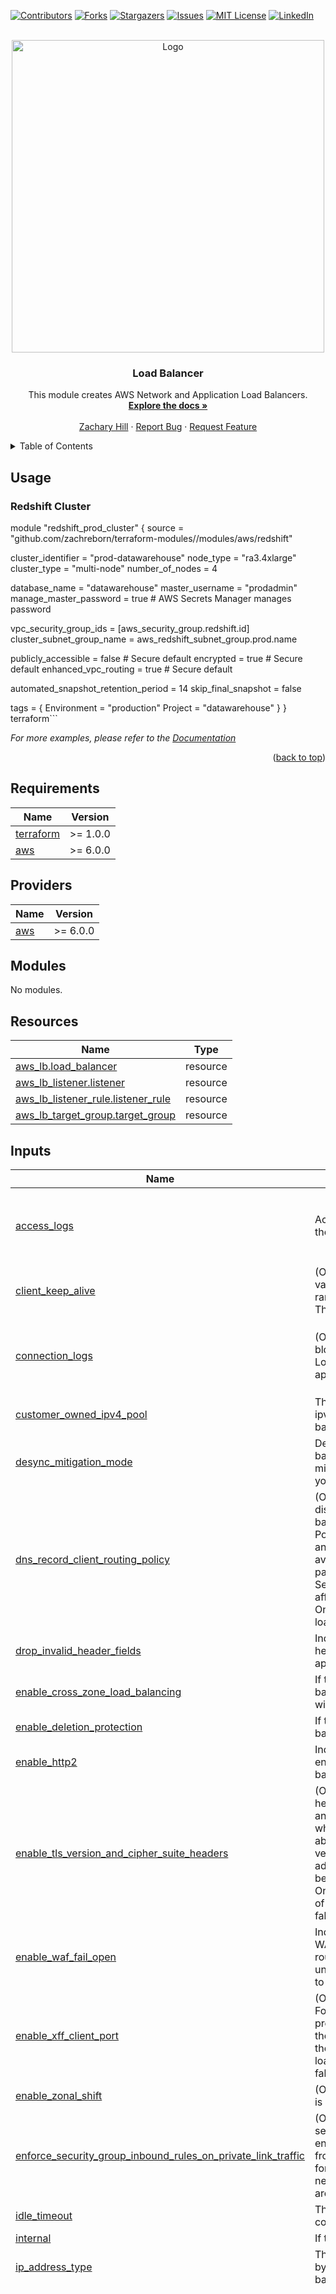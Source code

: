 <!-- Blank module readme template: Do a search and replace with your text editor for the following: `module_name`, `module_description` -->
<!-- Improved compatibility of back to top link: See: https://github.com/othneildrew/Best-README-Template/pull/73 -->

<a name="readme-top"></a>

<!-- PROJECT SHIELDS -->
<!--
*** I'm using markdown "reference style" links for readability.
*** Reference links are enclosed in brackets [ ] instead of parentheses ( ).
*** See the bottom of this document for the declaration of the reference variables
*** for contributors-url, forks-url, etc. This is an optional, concise syntax you may use.
*** https://www.markdownguide.org/basic-syntax/#reference-style-links
-->

[![Contributors][contributors-shield]][contributors-url]
[![Forks][forks-shield]][forks-url]
[![Stargazers][stars-shield]][stars-url]
[![Issues][issues-shield]][issues-url]
[![MIT License][license-shield]][license-url]
[![LinkedIn][linkedin-shield]][linkedin-url]

<!-- PROJECT LOGO -->
<br />
<div align="center">
  <a href="https://github.com/zachreborn/terraform-modules">
    <img src="/images/terraform_modules_logo.webp" alt="Logo" width="500" height="500">
  </a>

<h3 align="center">Load Balancer</h3>
  <p align="center">
    This module creates AWS Network and Application Load Balancers.
    <br />
    <a href="https://github.com/zachreborn/terraform-modules"><strong>Explore the docs »</strong></a>
    <br />
    <br />
    <a href="https://zacharyhill.co">Zachary Hill</a>
    ·
    <a href="https://github.com/zachreborn/terraform-modules/issues">Report Bug</a>
    ·
    <a href="https://github.com/zachreborn/terraform-modules/issues">Request Feature</a>
  </p>
</div>

<!-- TABLE OF CONTENTS -->
<details>
  <summary>Table of Contents</summary>
  <ol>
    <li><a href="#usage">Usage</a></li>
    <li><a href="#requirements">Requirements</a></li>
    <li><a href="#providers">Providers</a></li>
    <li><a href="#modules">Modules</a></li>
    <li><a href="#Resources">Resources</a></li>
    <li><a href="#inputs">Inputs</a></li>
    <li><a href="#outputs">Outputs</a></li>
    <li><a href="#license">License</a></li>
    <li><a href="#contact">Contact</a></li>
    <li><a href="#acknowledgments">Acknowledgments</a></li>
  </ol>
</details>

<!-- USAGE EXAMPLES -->

## Usage

### Redshift Cluster

module "redshift_prod_cluster" {
source = "github.com/zachreborn/terraform-modules//modules/aws/redshift"

cluster_identifier = "prod-datawarehouse"
node_type = "ra3.4xlarge"
cluster_type = "multi-node"
number_of_nodes = 4

database_name = "datawarehouse"
master_username = "prodadmin"
manage_master_password = true # AWS Secrets Manager manages password

vpc_security_group_ids = [aws_security_group.redshift.id]
cluster_subnet_group_name = aws_redshift_subnet_group.prod.name

publicly_accessible = false # Secure default
encrypted = true # Secure default
enhanced_vpc_routing = true # Secure default

automated_snapshot_retention_period = 14
skip_final_snapshot = false

tags = {
Environment = "production"
Project = "datawarehouse"
}
}
terraform```

_For more examples, please refer to the [Documentation](https://github.com/zachreborn/terraform-modules)_

<p align="right">(<a href="#readme-top">back to top</a>)</p>

<!-- terraform-docs output will be input automatically below-->
<!-- terraform-docs markdown table --output-file README.md --output-mode inject .-->
<!-- BEGIN_TF_DOCS -->

## Requirements

| Name                                                                     | Version  |
| ------------------------------------------------------------------------ | -------- |
| <a name="requirement_terraform"></a> [terraform](#requirement_terraform) | >= 1.0.0 |
| <a name="requirement_aws"></a> [aws](#requirement_aws)                   | >= 6.0.0 |

## Providers

| Name                                             | Version  |
| ------------------------------------------------ | -------- |
| <a name="provider_aws"></a> [aws](#provider_aws) | >= 6.0.0 |

## Modules

No modules.

## Resources

| Name                                                                                                                               | Type     |
| ---------------------------------------------------------------------------------------------------------------------------------- | -------- |
| [aws_lb.load_balancer](https://registry.terraform.io/providers/hashicorp/aws/latest/docs/resources/lb)                             | resource |
| [aws_lb_listener.listener](https://registry.terraform.io/providers/hashicorp/aws/latest/docs/resources/lb_listener)                | resource |
| [aws_lb_listener_rule.listener_rule](https://registry.terraform.io/providers/hashicorp/aws/latest/docs/resources/lb_listener_rule) | resource |
| [aws_lb_target_group.target_group](https://registry.terraform.io/providers/hashicorp/aws/latest/docs/resources/lb_target_group)    | resource |

## Inputs

| Name                                                                                                                                                                                                                  | Description                                                                                                                                                                                                                                                                                                      | Type                                                                                                                                                                                                                                                                                                                                                                                                                                                                                                                                                                                                                                                                                                                                                                                                                                                                                                                                                                                                                                                                                                                                                                                                                        | Default                   | Required |
| --------------------------------------------------------------------------------------------------------------------------------------------------------------------------------------------------------------------- | ---------------------------------------------------------------------------------------------------------------------------------------------------------------------------------------------------------------------------------------------------------------------------------------------------------------- | --------------------------------------------------------------------------------------------------------------------------------------------------------------------------------------------------------------------------------------------------------------------------------------------------------------------------------------------------------------------------------------------------------------------------------------------------------------------------------------------------------------------------------------------------------------------------------------------------------------------------------------------------------------------------------------------------------------------------------------------------------------------------------------------------------------------------------------------------------------------------------------------------------------------------------------------------------------------------------------------------------------------------------------------------------------------------------------------------------------------------------------------------------------------------------------------------------------------------- | ------------------------- | :------: |
| <a name="input_access_logs"></a> [access_logs](#input_access_logs)                                                                                                                                                    | Access logs configuration for the LB                                                                                                                                                                                                                                                                             | <pre>map(object({<br/> bucket = string<br/> prefix = string<br/> enabled = bool<br/> }))</pre>                                                                                                                                                                                                                                                                                                                                                                                                                                                                                                                                                                                                                                                                                                                                                                                                                                                                                                                                                                                                                                                                                                                              | `null`                    |    no    |
| <a name="input_client_keep_alive"></a> [client_keep_alive](#input_client_keep_alive)                                                                                                                                  | (Optional) Client keep alive value in seconds. The valid range is 60-604800 seconds. The default is 3600 seconds.                                                                                                                                                                                                | `number`                                                                                                                                                                                                                                                                                                                                                                                                                                                                                                                                                                                                                                                                                                                                                                                                                                                                                                                                                                                                                                                                                                                                                                                                                    | `3600`                    |    no    |
| <a name="input_connection_logs"></a> [connection_logs](#input_connection_logs)                                                                                                                                        | (Optional) Connection Logs block. See below. Only valid for Load Balancers of type application.                                                                                                                                                                                                                  | <pre>map(object({<br/> bucket = string<br/> prefix = string<br/> enabled = bool<br/> }))</pre>                                                                                                                                                                                                                                                                                                                                                                                                                                                                                                                                                                                                                                                                                                                                                                                                                                                                                                                                                                                                                                                                                                                              | `null`                    |    no    |
| <a name="input_customer_owned_ipv4_pool"></a> [customer_owned_ipv4_pool](#input_customer_owned_ipv4_pool)                                                                                                             | The ID of the customer owned ipv4 pool to use for this load balancer                                                                                                                                                                                                                                             | `string`                                                                                                                                                                                                                                                                                                                                                                                                                                                                                                                                                                                                                                                                                                                                                                                                                                                                                                                                                                                                                                                                                                                                                                                                                    | `null`                    |    no    |
| <a name="input_desync_mitigation_mode"></a> [desync_mitigation_mode](#input_desync_mitigation_mode)                                                                                                                   | Determines how the load balancer handles requests that might pose a security risk to your application                                                                                                                                                                                                            | `string`                                                                                                                                                                                                                                                                                                                                                                                                                                                                                                                                                                                                                                                                                                                                                                                                                                                                                                                                                                                                                                                                                                                                                                                                                    | `"defensive"`             |    no    |
| <a name="input_dns_record_client_routing_policy"></a> [dns_record_client_routing_policy](#input_dns_record_client_routing_policy)                                                                                     | (Optional) How traffic is distributed among the load balancer Availability Zones. Possible values are any_availability_zone (default), availability_zone_affinity, or partial_availability_zone_affinity. See Availability Zone DNS affinity for additional details. Only valid for network type load balancers. | `string`                                                                                                                                                                                                                                                                                                                                                                                                                                                                                                                                                                                                                                                                                                                                                                                                                                                                                                                                                                                                                                                                                                                                                                                                                    | `"any_availability_zone"` |    no    |
| <a name="input_drop_invalid_header_fields"></a> [drop_invalid_header_fields](#input_drop_invalid_header_fields)                                                                                                       | Indicates whether invalid header fields are dropped in application load balancers                                                                                                                                                                                                                                | `bool`                                                                                                                                                                                                                                                                                                                                                                                                                                                                                                                                                                                                                                                                                                                                                                                                                                                                                                                                                                                                                                                                                                                                                                                                                      | `false`                   |    no    |
| <a name="input_enable_cross_zone_load_balancing"></a> [enable_cross_zone_load_balancing](#input_enable_cross_zone_load_balancing)                                                                                     | If true, cross-zone load balancing of the load balancer will be enabled                                                                                                                                                                                                                                          | `bool`                                                                                                                                                                                                                                                                                                                                                                                                                                                                                                                                                                                                                                                                                                                                                                                                                                                                                                                                                                                                                                                                                                                                                                                                                      | `false`                   |    no    |
| <a name="input_enable_deletion_protection"></a> [enable_deletion_protection](#input_enable_deletion_protection)                                                                                                       | If true, deletion of the load balancer will be disabled                                                                                                                                                                                                                                                          | `bool`                                                                                                                                                                                                                                                                                                                                                                                                                                                                                                                                                                                                                                                                                                                                                                                                                                                                                                                                                                                                                                                                                                                                                                                                                      | `false`                   |    no    |
| <a name="input_enable_http2"></a> [enable_http2](#input_enable_http2)                                                                                                                                                 | Indicates whether HTTP/2 is enabled in application load balancers                                                                                                                                                                                                                                                | `bool`                                                                                                                                                                                                                                                                                                                                                                                                                                                                                                                                                                                                                                                                                                                                                                                                                                                                                                                                                                                                                                                                                                                                                                                                                      | `true`                    |    no    |
| <a name="input_enable_tls_version_and_cipher_suite_headers"></a> [enable_tls_version_and_cipher_suite_headers](#input_enable_tls_version_and_cipher_suite_headers)                                                    | (Optional) Whether the two headers (x-amzn-tls-version and x-amzn-tls-cipher-suite), which contain information about the negotiated TLS version and cipher suite, are added to the client request before sending it to the target. Only valid for Load Balancers of type application. Defaults to false          | `bool`                                                                                                                                                                                                                                                                                                                                                                                                                                                                                                                                                                                                                                                                                                                                                                                                                                                                                                                                                                                                                                                                                                                                                                                                                      | `false`                   |    no    |
| <a name="input_enable_waf_fail_open"></a> [enable_waf_fail_open](#input_enable_waf_fail_open)                                                                                                                         | Indicates whether to allow a WAF-enabled load balancer to route requests to targets if it is unable to forward the request to AWS WAF                                                                                                                                                                            | `bool`                                                                                                                                                                                                                                                                                                                                                                                                                                                                                                                                                                                                                                                                                                                                                                                                                                                                                                                                                                                                                                                                                                                                                                                                                      | `false`                   |    no    |
| <a name="input_enable_xff_client_port"></a> [enable_xff_client_port](#input_enable_xff_client_port)                                                                                                                   | (Optional) Whether the X-Forwarded-For header should preserve the source port that the client used to connect to the load balancer in application load balancers. Defaults to false.                                                                                                                             | `bool`                                                                                                                                                                                                                                                                                                                                                                                                                                                                                                                                                                                                                                                                                                                                                                                                                                                                                                                                                                                                                                                                                                                                                                                                                      | `false`                   |    no    |
| <a name="input_enable_zonal_shift"></a> [enable_zonal_shift](#input_enable_zonal_shift)                                                                                                                               | (Optional) Whether zonal shift is enabled. Defaults to false.                                                                                                                                                                                                                                                    | `bool`                                                                                                                                                                                                                                                                                                                                                                                                                                                                                                                                                                                                                                                                                                                                                                                                                                                                                                                                                                                                                                                                                                                                                                                                                      | `false`                   |    no    |
| <a name="input_enforce_security_group_inbound_rules_on_private_link_traffic"></a> [enforce_security_group_inbound_rules_on_private_link_traffic](#input_enforce_security_group_inbound_rules_on_private_link_traffic) | (Optional) Whether inbound security group rules are enforced for traffic originating from a PrivateLink. Only valid for Load Balancers of type network. The possible values are on and off.                                                                                                                      | `string`                                                                                                                                                                                                                                                                                                                                                                                                                                                                                                                                                                                                                                                                                                                                                                                                                                                                                                                                                                                                                                                                                                                                                                                                                    | `null`                    |    no    |
| <a name="input_idle_timeout"></a> [idle_timeout](#input_idle_timeout)                                                                                                                                                 | The time in seconds that the connection is allowed to be idle                                                                                                                                                                                                                                                    | `number`                                                                                                                                                                                                                                                                                                                                                                                                                                                                                                                                                                                                                                                                                                                                                                                                                                                                                                                                                                                                                                                                                                                                                                                                                    | `60`                      |    no    |
| <a name="input_internal"></a> [internal](#input_internal)                                                                                                                                                             | If true, the LB will be internal                                                                                                                                                                                                                                                                                 | `bool`                                                                                                                                                                                                                                                                                                                                                                                                                                                                                                                                                                                                                                                                                                                                                                                                                                                                                                                                                                                                                                                                                                                                                                                                                      | `false`                   |    no    |
| <a name="input_ip_address_type"></a> [ip_address_type](#input_ip_address_type)                                                                                                                                        | The type of IP addresses used by the subnets for your load balancer                                                                                                                                                                                                                                              | `string`                                                                                                                                                                                                                                                                                                                                                                                                                                                                                                                                                                                                                                                                                                                                                                                                                                                                                                                                                                                                                                                                                                                                                                                                                    | `"ipv4"`                  |    no    |
| <a name="input_listener_rules"></a> [listener_rules](#input_listener_rules)                                                                                                                                           | Map of listener rule configurations                                                                                                                                                                                                                                                                              | <pre>map(object({<br/> listener_key = string<br/> priority = optional(number)<br/><br/> action = object({<br/> type = string<br/> target_group_arn = optional(string)<br/><br/> fixed_response = optional(object({<br/> content_type = string<br/> message_body = optional(string)<br/> status_code = optional(string)<br/> }))<br/><br/> redirect = optional(object({<br/> path = optional(string)<br/> host = optional(string)<br/> port = optional(string)<br/> protocol = optional(string)<br/> query = optional(string)<br/> status_code = string<br/> }))<br/> })<br/><br/> conditions = list(object({<br/> host_header = optional(object({<br/> values = list(string)<br/> }))<br/><br/> http_header = optional(map(object({<br/> http_header_name = string<br/> values = list(string)<br/> })))<br/><br/> path_pattern = optional(object({<br/> values = list(string)<br/> }))<br/><br/> query_string = optional(map(object({<br/> key = optional(string)<br/> value = string<br/> })))<br/><br/> source_ip = optional(object({<br/> values = list(string)<br/> }))<br/> }))<br/> }))</pre>                                                                                                                         | `{}`                      |    no    |
| <a name="input_listeners"></a> [listeners](#input_listeners)                                                                                                                                                          | Map of listener configurations                                                                                                                                                                                                                                                                                   | <pre>map(object({<br/> port = number<br/> protocol = string<br/> ssl_policy = optional(string)<br/> certificate_arn = optional(string)<br/> alpn_policy = optional(string)<br/><br/> authenticate_oidc = optional(object({<br/> authorization_endpoint = string<br/> client_id = string<br/> client_secret = string<br/> issuer = string<br/> token_endpoint = string<br/> user_info_endpoint = string<br/> }))<br/><br/> authenticate_cognito = optional(object({<br/> user_pool_arn = string<br/> user_pool_client_id = string<br/> user_pool_domain = string<br/> }))<br/><br/> mutual_authentication = optional(object({<br/> mode = string # Only valid field, can be "verify" or "strict"<br/> }))<br/><br/> default_action = object({<br/> type = string<br/> target_group_arn = optional(string)<br/><br/> fixed_response = optional(object({<br/> content_type = string<br/> message_body = optional(string)<br/> status_code = optional(string)<br/> }))<br/><br/> redirect = optional(object({<br/> path = optional(string)<br/> host = optional(string)<br/> port = optional(string)<br/> protocol = optional(string)<br/> query = optional(string)<br/> status_code = string<br/> }))<br/> })<br/> }))</pre>   | `{}`                      |    no    |
| <a name="input_load_balancer_type"></a> [load_balancer_type](#input_load_balancer_type)                                                                                                                               | Type of load balancer. Valid values are application, gateway, or network                                                                                                                                                                                                                                         | `string`                                                                                                                                                                                                                                                                                                                                                                                                                                                                                                                                                                                                                                                                                                                                                                                                                                                                                                                                                                                                                                                                                                                                                                                                                    | `"network"`               |    no    |
| <a name="input_name"></a> [name](#input_name)                                                                                                                                                                         | Name of the load balancer                                                                                                                                                                                                                                                                                        | `string`                                                                                                                                                                                                                                                                                                                                                                                                                                                                                                                                                                                                                                                                                                                                                                                                                                                                                                                                                                                                                                                                                                                                                                                                                    | n/a                       |   yes    |
| <a name="input_preserve_host_header"></a> [preserve_host_header](#input_preserve_host_header)                                                                                                                         | Optional) Whether the Application Load Balancer should preserve the Host header in the HTTP request and send it to the target without any change. Defaults to false.                                                                                                                                             | `bool`                                                                                                                                                                                                                                                                                                                                                                                                                                                                                                                                                                                                                                                                                                                                                                                                                                                                                                                                                                                                                                                                                                                                                                                                                      | `false`                   |    no    |
| <a name="input_security_groups"></a> [security_groups](#input_security_groups)                                                                                                                                        | List of security group IDs to assign to the LB                                                                                                                                                                                                                                                                   | `list(string)`                                                                                                                                                                                                                                                                                                                                                                                                                                                                                                                                                                                                                                                                                                                                                                                                                                                                                                                                                                                                                                                                                                                                                                                                              | `[]`                      |    no    |
| <a name="input_subnet_mappings"></a> [subnet_mappings](#input_subnet_mappings)                                                                                                                                        | A list of subnet mapping configurations with optional values.                                                                                                                                                                                                                                                    | <pre>map(object({<br/> subnet_id = string<br/> allocation_id = optional(string, null)<br/> private_ipv4_address = optional(string, null)<br/> ipv6_address = optional(string, null)<br/> }))</pre>                                                                                                                                                                                                                                                                                                                                                                                                                                                                                                                                                                                                                                                                                                                                                                                                                                                                                                                                                                                                                          | `{}`                      |    no    |
| <a name="input_tags"></a> [tags](#input_tags)                                                                                                                                                                         | A map of tags to assign to the resource                                                                                                                                                                                                                                                                          | `map(string)`                                                                                                                                                                                                                                                                                                                                                                                                                                                                                                                                                                                                                                                                                                                                                                                                                                                                                                                                                                                                                                                                                                                                                                                                               | `{}`                      |    no    |
| <a name="input_target_groups"></a> [target_groups](#input_target_groups)                                                                                                                                              | Map of target group configurations                                                                                                                                                                                                                                                                               | <pre>map(object({<br/> name = string<br/> port = number<br/> protocol = string<br/> target_type = string<br/> vpc_id = string<br/> deregistration_delay = optional(number)<br/> slow_start = optional(number)<br/> load_balancing_algorithm_type = optional(string)<br/> target_group_proxy_protocol_v2 = optional(bool)<br/> target_group_preserve_client_ip = optional(bool)<br/> protocol_version = optional(string)<br/> connection_termination = optional(bool)<br/> lambda_multi_value_headers_enabled = optional(bool)<br/> health_check = map(object({<br/> enabled = optional(bool, true)<br/> healthy_threshold = optional(number, 3)<br/> interval = optional(number, 30)<br/> matcher = optional(string)<br/> path = optional(string)<br/> port = optional(string, "traffic-port")<br/> protocol = optional(string, "HTTP")<br/> timeout = optional(number, 5)<br/> unhealthy_threshold = optional(number, 3)<br/> success_codes = optional(string)<br/> grace_period_seconds = optional(number)<br/> }))<br/><br/> stickiness = set(object({<br/> type = string<br/> cookie_duration = optional(number)<br/> cookie_name = optional(string)<br/> }))<br/><br/> tags = optional(map(string), {})<br/> }))</pre> | `{}`                      |    no    |
| <a name="input_xff_header_processing_mode"></a> [xff_header_processing_mode](#input_xff_header_processing_mode)                                                                                                       | (Optional) Determines how the load balancer modifies the X-Forwarded-For header in the HTTP request before sending the request to the target. The possible values are append, preserve, and remove. Only valid for Load Balancers of type application. The default is append.                                    | `string`                                                                                                                                                                                                                                                                                                                                                                                                                                                                                                                                                                                                                                                                                                                                                                                                                                                                                                                                                                                                                                                                                                                                                                                                                    | `"append"`                |    no    |

## Outputs

| Name                                                                          | Description                                        |
| ----------------------------------------------------------------------------- | -------------------------------------------------- |
| <a name="output_arn"></a> [arn](#output_arn)                                  | The ARN of the load balancer                       |
| <a name="output_arn_suffix"></a> [arn_suffix](#output_arn_suffix)             | The ARN suffix for use with CloudWatch Metrics     |
| <a name="output_dns_name"></a> [dns_name](#output_dns_name)                   | The DNS name of the load balancer                  |
| <a name="output_id"></a> [id](#output_id)                                     | The ID of the load balancer                        |
| <a name="output_listener_rules"></a> [listener_rules](#output_listener_rules) | Map of listener rules created and their attributes |
| <a name="output_listeners"></a> [listeners](#output_listeners)                | Map of listeners created and their attributes      |
| <a name="output_name"></a> [name](#output_name)                               | The name of the load balancer                      |
| <a name="output_target_groups"></a> [target_groups](#output_target_groups)    | Map of target groups created and their attributes  |
| <a name="output_vpc_id"></a> [vpc_id](#output_vpc_id)                         | The VPC ID of the load balancer                    |
| <a name="output_zone_id"></a> [zone_id](#output_zone_id)                      | The canonical hosted zone ID of the load balancer  |

<!-- END_TF_DOCS -->

<!-- LICENSE -->

## License

Distributed under the MIT License. See `LICENSE.txt` for more information.

<p align="right">(<a href="#readme-top">back to top</a>)</p>

<!-- CONTACT -->

## Contact

Zachary Hill - [![LinkedIn][linkedin-shield]][linkedin-url] - zhill@zacharyhill.co

Project Link: [https://github.com/zachreborn/terraform-modules](https://github.com/zachreborn/terraform-modules)

<p align="right">(<a href="#readme-top">back to top</a>)</p>

<!-- ACKNOWLEDGMENTS -->

## Acknowledgments

- [Zachary Hill](https://zacharyhill.co)
- [Jake Jones](https://github.com/jakeasarus)

<p align="right">(<a href="#readme-top">back to top</a>)</p>

<!-- MARKDOWN LINKS & IMAGES -->
<!-- https://www.markdownguide.org/basic-syntax/#reference-style-links -->

[contributors-shield]: https://img.shields.io/github/contributors/zachreborn/terraform-modules.svg?style=for-the-badge
[contributors-url]: https://github.com/zachreborn/terraform-modules/graphs/contributors
[forks-shield]: https://img.shields.io/github/forks/zachreborn/terraform-modules.svg?style=for-the-badge
[forks-url]: https://github.com/zachreborn/terraform-modules/network/members
[stars-shield]: https://img.shields.io/github/stars/zachreborn/terraform-modules.svg?style=for-the-badge
[stars-url]: https://github.com/zachreborn/terraform-modules/stargazers
[issues-shield]: https://img.shields.io/github/issues/zachreborn/terraform-modules.svg?style=for-the-badge
[issues-url]: https://github.com/zachreborn/terraform-modules/issues
[license-shield]: https://img.shields.io/github/license/zachreborn/terraform-modules.svg?style=for-the-badge
[license-url]: https://github.com/zachreborn/terraform-modules/blob/master/LICENSE.txt
[linkedin-shield]: https://img.shields.io/badge/-LinkedIn-black.svg?style=for-the-badge&logo=linkedin&colorB=555
[linkedin-url]: https://www.linkedin.com/in/zachary-hill-5524257a/
[product-screenshot]: /images/screenshot.webp
[Terraform.io]: https://img.shields.io/badge/Terraform-7B42BC?style=for-the-badge&logo=terraform
[Terraform-url]: https://terraform.io
